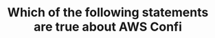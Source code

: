 ---
layout: answer
title: "Which of the following statements are true about AWS Confi"
blurb: "AWS Config can't prevent a user from configuring an AWS resource in a non-compliant manner. All AWS Config can do is report back whenever it audits a reso"
quid: 242
---